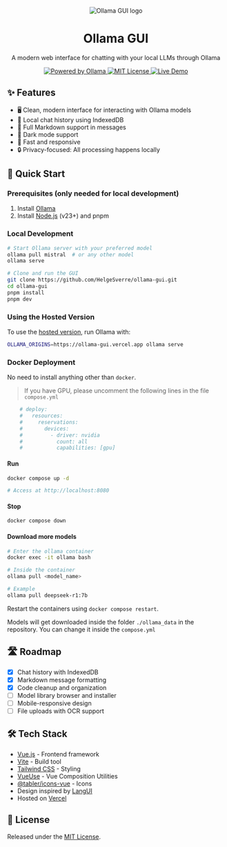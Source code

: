 <p align="center">
  <img src=".github/header.png" alt="Ollama GUI logo">
</p>

<h1 align="center">Ollama GUI</h1>
<p align="center">A modern web interface for chatting with your local LLMs through Ollama</p>

<p align="center">
  <a href="https://ollama.ai">
    <img src="https://img.shields.io/badge/Powered%20by-Ollama-blue?style=flat-square" alt="Powered by Ollama">
  </a>
  <a href="https://github.com/HelgeSverre/ollama-gui/blob/main/LICENSE.md">
    <img src="https://img.shields.io/badge/License-MIT-green?style=flat-square" alt="MIT License">
  </a>
  <a href="https://ollama-gui.vercel.app">
    <img src="https://img.shields.io/badge/Demo-Live-success?style=flat-square" alt="Live Demo">
  </a>
</p>

## ✨ Features

- 🖥️ Clean, modern interface for interacting with Ollama models
- 💾 Local chat history using IndexedDB
- 📝 Full Markdown support in messages
- 🌙 Dark mode support
- 🚀 Fast and responsive
- 🔒 Privacy-focused: All processing happens locally

## 🚀 Quick Start

### Prerequisites (only needed for local development)

1. Install [Ollama](https://ollama.ai/download)
2. Install [Node.js](https://nodejs.org/) (v23+) and pnpm

### Local Development

```bash
# Start Ollama server with your preferred model
ollama pull mistral  # or any other model
ollama serve

# Clone and run the GUI
git clone https://github.com/HelgeSverre/ollama-gui.git
cd ollama-gui
pnpm install
pnpm dev
```

### Using the Hosted Version

To use the [hosted version](https://ollama-gui.vercel.app), run Ollama with:

```bash
OLLAMA_ORIGINS=https://ollama-gui.vercel.app ollama serve
```

### Docker Deployment

No need to install anything other than `docker`.

> If you have GPU, please uncomment the following lines in the file `compose.yml`
```Dockerfile
    # deploy:
    #   resources:
    #     reservations:
    #       devices:
    #         - driver: nvidia
    #           count: all
    #           capabilities: [gpu]
```

#### Run
```bash
docker compose up -d

# Access at http://localhost:8080
```

#### Stop
```bash
docker compose down
```

#### Download more models
```bash
# Enter the ollama container
docker exec -it ollama bash

# Inside the container
ollama pull <model_name>

# Example
ollama pull deepseek-r1:7b
```

Restart the containers using `docker compose restart`.

Models will get downloaded inside the folder `./ollama_data` in the repository. You can change it inside the `compose.yml`

## 🛣️ Roadmap

- [x] Chat history with IndexedDB
- [x] Markdown message formatting
- [x] Code cleanup and organization
- [ ] Model library browser and installer
- [ ] Mobile-responsive design
- [ ] File uploads with OCR support

## 🛠️ Tech Stack

- [Vue.js](https://vuejs.org/) - Frontend framework
- [Vite](https://vitejs.dev/) - Build tool
- [Tailwind CSS](https://tailwindcss.com/) - Styling
- [VueUse](https://vueuse.org/) - Vue Composition Utilities
- [@tabler/icons-vue](https://github.com/tabler/icons-vue) - Icons
- Design inspired by [LangUI](https://www.langui.dev/)
- Hosted on [Vercel](https://vercel.com/)

## 📄 License

Released under the [MIT License](LICENSE.md).
